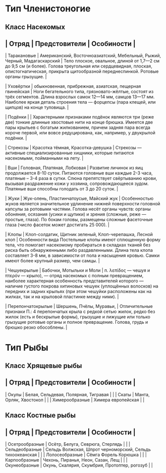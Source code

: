 # Тип Членистоногие

## Класс Насекомых
| Отряд | Предстовители | Особиности |
---
| Таракановые | Американский, Восточноазиатский, Мебельный, Рыжий, Черный, Мадагаскарский | Тело плоское, овальное, длиной от 1,7—2 см до 9,5 см (и более). Голова треугольная или сердцевидная, плоская, опистогнатическая, прикрыта щитообразной переднеспинкой. Ротовые органы грызущие. |

| Уховёртки | обыкновенная,  прибрежная, азиатская, пещерная гвинейская | Ноги бегательного типа, грязновато-жёлтые, состоят из трёх сегментов. Длина взрослых самок 12—14 мм, самцов 13—17 мм. Наиболее яркая деталь строения тела — форцепсы (пара клещей, или щипцов) на конце туловища. |

| Подёнки |  | Характерными признаками подёнок являются три (реже две) тонкие длинные хвостовые нити на конце брюшка. Имеется две пары крыльев с богатым жилкованием, причем задняя пара всегда короче первой, или вовсе редуцирована, как, например, у двукрылой подёнки. |

| Стрекозы | Красотка тёмная, Красотка-девушка | Стрекозы — активные специализированные хищники, которые питаются насекомыми, пойманными на лету. |

| Вши | Головная, Платяная, Лобковая | Развитие личинок из яиц продолжается 8-10 суток. Питаются головные вши каждые 2-3 часа, платяные – 3-4 раза в сутки. Слюна препятствует свёртыванию крови, вызывая раздражение кожи у хозяина, сопровождающееся зудом. Платяные вши способны голодать от 3 до 20 суток. |

| Жуки | Жук-олень, Пластинчатоусые, Майский жук | Особенностью жуков является значительное удлинение нижней поверхности головной капсулы за ротовыми частями. Голова несёт органы чувств: органы обоняния, осязания (усики и щупики) и зрения (сложные, реже — простые, глаза). По бокам головы, размещены сложные фасеточные глаза (число фасеток может достигать 25 000). |

| Клопы | Клоп-солдатик, Щитник зеленый, Клоп-черепашка, Лесной клоп | Особенности вида Постельные клопы имеют сплющенную форму тела, что помогает насекомому пробираться в складках тканей без риска быть обнаруженными либо раздавленными. Длина тела клопа составляет 3-8 мм, в зависимости от пола и насыщения кровью. Самки имеют более крупный размер, чем самцы. |

| Чешуекрылые | Бабочки, Мотыльки и Моли  | п. λεπίδος — чешуя и πτερόν — крыло), — отряд насекомых с полным превращением, наиболее характерная особенность представителей которого — наличие густого покрова хитиновых чешуек (уплощённых волосков) на передних и задних крыльях (при этом чешуйки расположены как на жилках, так и на крыловой пластинке между ними). |

| Перепончатокрылые | Шершень, Пчёлы, Муравьи,  | Отличительные признаки П.: 4 перепончатых крыла с редкой сетью жилок, редко без жилок (есть и бескрылые формы), грызущие и лижущие или только грызущие ротовые органы и полное превращение. Голова, грудь и брюшко резко обособлены.  |


# Тип Рыбы
## Класс Хрящевые рыбы

| Отряд | Предстовители | Особиности |
---
| Окулы | Белая, Сельдевая, Полярная, Тигравая   |  |
| Скаты | Манта, Орляк, Хвостокол |  |
| Химерообразные | Химера европейская |  |

## Класс Костные рыбы

| Отряд | Предстовители | Особиности |
---
| Осетрообразные | Осётр, Белуга, Севрюга, Стерлядь |  |
| Сельдеобразные | Сельдь Волжская, Шпрот черноморский, Сельдь тихоокеанская |  |
| Лолосеобразные | Сёмга Форель Корюшка |  |
| Карпообразные | Чехонь, Пиранья, Неон, Сазан, Лещ |  |
| Окунеобразные | Окунь, Скалярия, Скумбрия, Протоптер, рогозуб |  |
